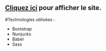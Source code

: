 ## [Cliquez ici](https://paulineroppe.github.io/innovation.io/) pour afficher le site.

#Technologies utilisées : 
- Bootstrap
- Nunjucks
- Babel
- Sass
